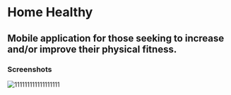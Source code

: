 # Home Healthy 

## Mobile application for those seeking to increase and/or improve their physical fitness.


### Screenshots

![111111111111111111](https://user-images.githubusercontent.com/65046165/141593943-b12fa3a1-6434-4fad-a74d-671aaabb1faf.jpg)

